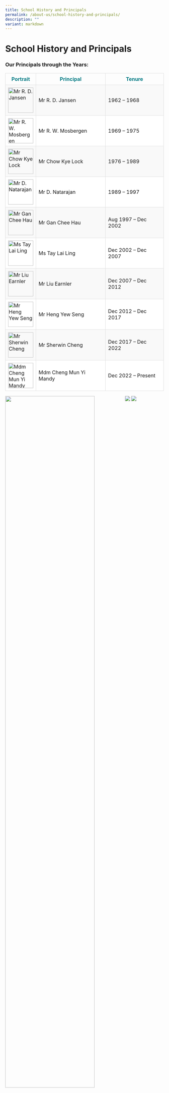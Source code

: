 ```yaml
---
title: School History and Principals
permalink: /about-us/school-history-and-principals/
description: ""
variant: markdown
---
```

# School History and Principals

### Our Principals through the Years:
<table style="border-collapse: collapse; width: 100%;">
  <thead>
    <tr>
      <th style="color: #077c85; font-weight: bold; border: 1px solid #ddd; padding: 8px;">Portrait</th>
      <th style="color: #077c85; font-weight: bold; border: 1px solid #ddd; padding: 8px;">Principal</th>
      <th style="color: #077c85; font-weight: bold; border: 1px solid #ddd; padding: 8px;">Tenure</th>
    </tr>
  </thead>
  <tbody>
    <tr style="background-color: #f9f9f9;">
      <td style="border: 1px solid #ddd; padding: 8px;">
        <img style="width: 80px; height: auto;" alt="Mr R. D. Jansen" src="/images/swisscottageprincipals/1.rdjansen.jpg">
      </td>
      <td style="border: 1px solid #ddd; padding: 8px;">Mr R. D. Jansen</td>
      <td style="border: 1px solid #ddd; padding: 8px;">1962 – 1968</td>
    </tr>
    <tr style="background-color: #ffffff;">
      <td style="border: 1px solid #ddd; padding: 8px;">
        <img style="width: 80px; height: auto;" alt="Mr R. W. Mosbergen" src="/images/mosbergen.jpg">
      </td>
      <td style="border: 1px solid #ddd; padding: 8px;">Mr R. W. Mosbergen</td>
      <td style="border: 1px solid #ddd; padding: 8px;">1969 – 1975</td>
    </tr>
    <tr style="background-color: #f9f9f9;">
      <td style="border: 1px solid #ddd; padding: 8px;">
        <img style="width: 80px; height: auto;" alt="Mr Chow Kye Lock" src="/images/chow.jpg">
      </td>
      <td style="border: 1px solid #ddd; padding: 8px;">Mr Chow Kye Lock</td>
      <td style="border: 1px solid #ddd; padding: 8px;">1976 – 1989</td>
    </tr>
    <tr style="background-color: #ffffff;">
      <td style="border: 1px solid #ddd; padding: 8px;">
        <img style="width: 80px; height: auto;" alt="Mr D. Natarajan" src="/images/natarajan.jpg">
      </td>
      <td style="border: 1px solid #ddd; padding: 8px;">Mr D. Natarajan</td>
      <td style="border: 1px solid #ddd; padding: 8px;">1989 – 1997</td>
    </tr>
    <tr style="background-color: #f9f9f9;">
      <td style="border: 1px solid #ddd; padding: 8px;">
        <img style="width: 80px; height: auto;" alt="Mr Gan Chee Hau" src="/images/gan.jpg">
      </td>
      <td style="border: 1px solid #ddd; padding: 8px;">Mr Gan Chee Hau</td>
      <td style="border: 1px solid #ddd; padding: 8px;">Aug 1997 – Dec 2002</td>
    </tr>
    <tr style="background-color: #ffffff;">
      <td style="border: 1px solid #ddd; padding: 8px;">
        <img style="width: 80px; height: auto;" alt="Ms Tay Lai Ling" src="/images/tay.jpg">
      </td>
      <td style="border: 1px solid #ddd; padding: 8px;">Ms Tay Lai Ling</td>
      <td style="border: 1px solid #ddd; padding: 8px;">Dec 2002 – Dec 2007</td>
    </tr>
    <tr style="background-color: #f9f9f9;">
      <td style="border: 1px solid #ddd; padding: 8px;">
        <img style="width: 80px; height: auto;" alt="Mr Liu Earnler" src="/images/liu.jpg">
      </td>
      <td style="border: 1px solid #ddd; padding: 8px;">Mr Liu Earnler</td>
      <td style="border: 1px solid #ddd; padding: 8px;">Dec 2007 – Dec 2012</td>
    </tr>
    <tr style="background-color: #ffffff;">
      <td style="border: 1px solid #ddd; padding: 8px;">
        <img style="width: 80px; height: auto;" alt="Mr Heng Yew Seng" src="/images/heng.jpg">
      </td>
      <td style="border: 1px solid #ddd; padding: 8px;">Mr Heng Yew Seng</td>
      <td style="border: 1px solid #ddd; padding: 8px;">Dec 2012 – Dec 2017</td>
    </tr>
    <tr style="background-color: #f9f9f9;">
      <td style="border: 1px solid #ddd; padding: 8px;">
        <img style="width: 80px; height: auto;" alt="Mr Sherwin Cheng" src="/images/cheng.jpg">
      </td>
      <td style="border: 1px solid #ddd; padding: 8px;">Mr Sherwin Cheng</td>
      <td style="border: 1px solid #ddd; padding: 8px;">Dec 2017 – Dec 2022</td>
    </tr>
    <tr style="background-color: #ffffff;">
      <td style="border: 1px solid #ddd; padding: 8px;">
        <img style="width: 80px; height: auto;" alt="Mdm Cheng Mun Yi Mandy" src="/images/mandy.jpg">
      </td>
      <td style="border: 1px solid #ddd; padding: 8px;">Mdm Cheng Mun Yi Mandy</td>
      <td style="border: 1px solid #ddd; padding: 8px;">Dec 2022 – Present</td>
    </tr>
  </tbody>
</table>



 
<img align="left" style="width:75%" src="/images/About%20us/Principal_1.jpg">
 
<img align="left" style="width:75%" src="/images/About%20us/Principal_2.jpg">


![](/images/About%20us/mr%20heng%20&amp;%20mr%20cheng%20photo%20(8).jpg)
![](/images/About%20us/Princiapal_4.png)

 
<br clear="left"> 
 
[Documentary on School History and Principals](http://www.youtube.com/watch?v=ZAH-VwoMIhI&amp;feature=youtu.be)

###  History

<img src="/images/About%20us/history%20final.jpg" style="width:50%;float:left;padding:20px">

Swiss Cottage celebrated its 50th Anniversary in 2013. Fifty years of establishment is a significant milestone for a school in a young country like Singapore. Today Swiss Cottage is recognised as one of the most esteemed government schools in Singapore. It is a school with a rich heritage, well-established educational practices and multitudes of school, group and individual achievements including academic, character development and community service awards. The success of Swiss Cottage is attributed to the past 50 years of school-building by its school leaders, staff, students and school community in developing the Swiss Spirit.
The school started in 1962 with about 200 pupils, housed at Raffles Institution at Bras Basah Road. In July 1963, students and staff moved into a new school premise at Swiss Cottage Estate (along Dunearn Road), which officially opened in November 1963, with an enrolment of about 870 pupils in two media, namely English and Malay. 

The Swiss Spirit was formed since the founding of the school in 1963. Under the leadership of the first Principal, Mr R.D. Jansen, from 1963 to 1968, the Swiss Spirit originated as the spirit of national integration through sports. Swiss Cottage was born against the backdrop of the need for national survival and national integration. The school motto, Scientiae Patriaeque Gratia, ‘For the Sake of Learning and For the State’, challenges the students to strive to be educated for the good of the nation and for mankind. In 1966, the then Minister of Law and National Development, Mr E.W. Barker, described Swiss Cottage as one of the foremost integrated schools in Singapore.

 It was the second Principal of Swiss, Mr Rudy Mosbergen, who brought Swiss Cottage to new peaks from 1969 to 1975. A distinguished sportsman himself, Mr Mosbergen was a strong believer of all-round education. Besides academic and sports pursuits, Mr Mosbergen mooted the idea of character building. He introduced the Swiss Code of Conduct and later emphasized on reading as a means for the inquisition of knowledge for one’s mastery of words and intellect. For the first time, there was an official articulation of the Swiss Spirit in 1969 when Mr Morsbergen defined it as a spirit of dedication and devotion to duty, a spirit of service and sacrifice, and the spirit of cooperation and pursuit of excellence.

The pursuit for excellence continued under the leadership of Mr Chow Kye Lock who was the principal of the school from 1976 to 1989. The Swiss Student would not be complete without a passion for the arts. It was Mr Chow Kye Lock who ignited the love for the arts in a national movement to make Singapore a gracious society. Under Mr Chow’s leadership, he instituted the Festival of the Performing Arts, Swiss Drama Nite and The Swiss Arts Centre, which led the GROW Magazine in 1980 to describe Swiss Cottage as a school ‘leading in the fields of artistic and cultural pursuits’.

The Swiss Spirit lived on when Mr Dorai Natarajan took over the school from 1991 to 1997 and the school relocated to its current Bukit Batok campus. Mr Natarajan further defined the Swiss Spirit as a commitment by both teachers and students to achieve excellence in both academic and non-academic pursuits, loyalty to school and nation, and care and concern for the less fortunate members of society. In preparation for the Swiss Student to live up to this call, the Pastoral Care and Career Guidance and the Leadership Training Camp were installed. In fact, the spirit of excellence continued through Mr Natarajan who believed that excellence in both the academic and non-academic domains was inter-related. When he retired in 1997, Swiss Cottage was at greater new heights and was ranked top 19 in Singapore.

Holistic Development was further exemplified when Mr Gan Chee Hau took over the school in 1997. Mr Gan envisioned the school to be ‘A Vibrant Learning Community’ where our community involvement programmes flourished with many collaborative projects. The Swiss Enrichment was conceived and students had the opportunity to be exposed to different art forms or sports. We had programmes ranging from Scuba diving to archery, and guitar to language classes.

Miss Tay Lai Ling brought Swiss Cottage to higher new peaks when she led the school from 2003 to 2007. Under her leadership, Swiss Cottage achieved its first Character Development Award and the first Lee Kuan Yew All-Round Excellence Award. In 2005, we broke the school record and achieved the best performance by the express stream at the ‘O’ Level. CCA also reached new heights. Our Science and Technology Club consistently swept away many prizes at national competitions and subsequently represented Singapore in robotics competitions in China and Turkey. The school also completed its PRIME Upgrading at the end of 2005.

The seventh Principal, Mr Liu Earnler led the school in the dream of a Swiss Student for the new century. Leadership development received a new boost when he led the whole school in the vision for Swiss Students to be ‘Thoughtful Leaders’ who think, care and lead with PRIDE. Under Mr Liu’s leadership, the school received its second Character Development Award and its second Lee Kuan Yew All-Round Excellence Award. In 2012, the express stream achieved results equal to that in 2005 and the Sec 5 normal academic stream achieved the best ‘O’ Level results in Swiss History.

The eighth Principal, Mr Heng Yew Seng brought the school to new peaks of excellence. He helped establish the school Total Curriculum, which included the academic curriculum, the school Character and Citizenship Education curriculum as well as the school’s three distinctive programmes, namely the Learning for Life Programme on Thoughtful Leadership, the Applied Learning Programme in Applied Sciences for Sustainable Development as well as the Enhanced Citizenship Education Programme. The Total Curriculum strengthened the holistic development of Swiss’ students and prepare them to be well-rounded individuals. It is therefore not a surprise that under Mr Heng’s leadership, the school received its third and fourth Lee Kuan Yew All-Round Excellence Awards.

To take the school to its next lap of greatness, Mr Sherwin Cheng, the ninth Principal, refreshed the school’s values and further clarified the school’s vision of Thoughtful Leadership. The twin values of Honour and Humility were adopted as the pivotal drivers that would bring the desired balance to the learning, character and leadership dispositions of the Thoughtful Leader. In turn, these dispositions were infused into all aspects of learning so that the Total Curriculum would be delivered in an intentional and coherent way. He also advocated that we extend care, choice and agency in designing student experiences. He emphasised that the essence of leadership (that of thoughtfulness) would be better instilled in students when the learning experiences that we provide model and extend care for our students. He also strongly believed that student voice and agency must be developed in an environment where students get opportunities to exercise choice to truly enjoy personal and collective ownership over decision-making. These ideals underpin the school’s Total Curriculum framework to make it future-ready.

The school is currently led by its tenth principal, Mdm Mandy Cheng, who took over the leadership of the school in Dec 2022.

Today Swiss Cottage is on its journey to develop Swiss Students to be Thoughtful Leaders and the school has the best conditions to do so. Its academic programmes are at the peak; its CCAs are well established; its character development programmes are well recognised. In addition, with its Student Leadership and Values-in-Action programmes well-anchored in strong school values, the school has what it takes to develop leaders for the 21st century.

The school has a strong School Advisory Committee, comprising successful people from different industries to advise the school. The Parents Support Group and Alumni are also very active and supportive. Above all, Swiss has one of the most dedicated teaching forces. So far two teachers from Swiss Cottage had been awarded the Outstanding Youth in Education Award. Swiss teachers are well-known among parents for being caring and dedicated and we are one of the most sought-after schools in this part of the country.

Mr Mosbergen said the following in his Annual Speech Day in 1975:<br>
“If the minds of our pupils have been quickened,<br>
If their bodies have been developed,<br>
If their characters have been molded,<br>
If the appreciation for the arts has been enhanced,<br>
If their civic-consciousness and social-mindedness have been heightened,<br>
Then we know that our pupils have received an all-rounded education which hopefully will fit them for adult life”

Each of the former Swiss principals has played a critical role in driving the vision of an all-rounded education in Swiss that Mr Mosbergen articulated in 1975. It is therefore the school’s conviction to build on the past good work to further enhance the quality of education offered at Swiss Cottage. It is the school’s commitment that every staff and student will be well cared for in Swiss Cottage, and its staff will ensure that every lesson is a good lesson, and every learning activity is purposeful.

Now, the school has a student population of about 1,200 and is one of the choice schools in the west. May the Swiss Spirit live on in the pursuit of excellence and for the sake of learning. May Swiss Thoughtful leaders continue to blaze a path of glory in this vibrant learning community so that they are fully prepared for the state.